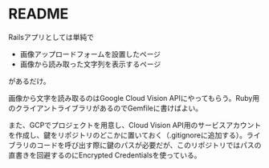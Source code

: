 # README

Railsアプリとしては単純で

* 画像アップロードフォームを設置したページ
* 画像から読み取った文字列を表示するページ

があるだけ。

画像から文字を読み取るのはGoogle Cloud Vision APIにやってもらう。Ruby用のクライアントライブラリがあるのでGemfileに書けばよい。

また、GCPでプロジェクトを用意し、Cloud Vision API用のサービスアカウントを作成し、鍵をリポジトリのどこかに置いておく（.gitignoreに追加する）。ライブラリのコードを呼び出す際に鍵のパスが必要だが、このリポジトリではパスの直書きを回避するのにEncrypted Credentialsを使っている。
